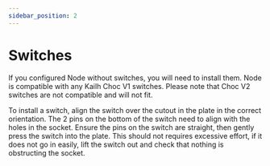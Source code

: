 ```yaml
---
sidebar_position: 2
---
```


# Switches
If you configured Node without switches, you will need to install them. Node is compatible with any Kailh Choc V1 switches. Please note that Choc V2 switches are not compatible and will not fit.

To install a switch, align the switch over the cutout in the plate in the correct orientation. The 2 pins on the bottom of the switch need to align with the holes in the socket. Ensure the pins on the switch are straight, then gently press the switch into the plate. This should not requires excessive effort, if it does not go in easily, lift the switch out and check that nothing is obstructing the socket.